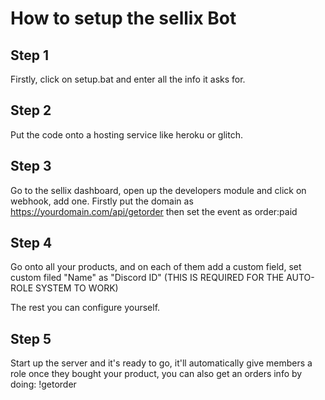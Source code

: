 # How to setup the sellix Bot

## Step 1
Firstly, click on setup.bat and enter all the info it asks for.

## Step 2
Put the code onto a hosting service like heroku or glitch.

## Step 3
Go to the sellix dashboard, open up the developers module and click on webhook, add one. 
Firstly put the domain as https://yourdomain.com/api/getorder then set the event as order:paid

## Step 4
Go onto all your products, and on each of them add a custom field, set custom filed "Name" as "Discord ID" (THIS IS REQUIRED FOR THE AUTO-ROLE SYSTEM TO WORK)

The rest you can configure yourself.


## Step 5 
Start up the server and it's ready to go, it'll automatically give members a role once they bought your product, you can also get an orders info by doing:
!getorder <orderId>